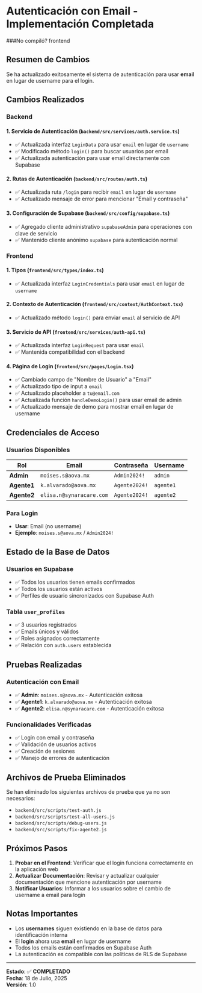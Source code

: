 # Autenticación con Email - Implementación Completada

###No compiló? frontend

## Resumen de Cambios

Se ha actualizado exitosamente el sistema de autenticación para usar **email** en lugar de username para el login.

## Cambios Realizados

### Backend

#### 1. Servicio de Autenticación (`backend/src/services/auth.service.ts`)
- ✅ Actualizada interfaz `LoginData` para usar `email` en lugar de `username`
- ✅ Modificado método `login()` para buscar usuarios por email
- ✅ Actualizada autenticación para usar email directamente con Supabase

#### 2. Rutas de Autenticación (`backend/src/routes/auth.ts`)
- ✅ Actualizada ruta `/login` para recibir `email` en lugar de `username`
- ✅ Actualizado mensaje de error para mencionar "Email y contraseña"

#### 3. Configuración de Supabase (`backend/src/config/supabase.ts`)
- ✅ Agregado cliente administrativo `supabaseAdmin` para operaciones con clave de servicio
- ✅ Mantenido cliente anónimo `supabase` para autenticación normal

### Frontend

#### 1. Tipos (`frontend/src/types/index.ts`)
- ✅ Actualizada interfaz `LoginCredentials` para usar `email` en lugar de `username`

#### 2. Contexto de Autenticación (`frontend/src/context/AuthContext.tsx`)
- ✅ Actualizado método `login()` para enviar `email` al servicio de API

#### 3. Servicio de API (`frontend/src/services/auth-api.ts`)
- ✅ Actualizada interfaz `LoginRequest` para usar `email`
- ✅ Mantenida compatibilidad con el backend

#### 4. Página de Login (`frontend/src/pages/Login.tsx`)
- ✅ Cambiado campo de "Nombre de Usuario" a "Email"
- ✅ Actualizado tipo de input a `email`
- ✅ Actualizado placeholder a `tu@email.com`
- ✅ Actualizada función `handleDemoLogin()` para usar email de admin
- ✅ Actualizado mensaje de demo para mostrar email en lugar de username

## Credenciales de Acceso

### Usuarios Disponibles

| Rol | Email | Contraseña | Username |
|-----|-------|------------|----------|
| **Admin** | `moises.s@aova.mx` | `Admin2024!` | `admin` |
| **Agente1** | `k.alvarado@aova.mx` | `Agente2024!` | `agente1` |
| **Agente2** | `elisa.n@synaracare.com` | `Agente2024!` | `agente2` |

### Para Login
- **Usar**: Email (no username)
- **Ejemplo**: `moises.s@aova.mx` / `Admin2024!`

## Estado de la Base de Datos

### Usuarios en Supabase
- ✅ Todos los usuarios tienen emails confirmados
- ✅ Todos los usuarios están activos
- ✅ Perfiles de usuario sincronizados con Supabase Auth

### Tabla `user_profiles`
- ✅ 3 usuarios registrados
- ✅ Emails únicos y válidos
- ✅ Roles asignados correctamente
- ✅ Relación con `auth.users` establecida

## Pruebas Realizadas

### Autenticación con Email
- ✅ **Admin**: `moises.s@aova.mx` - Autenticación exitosa
- ✅ **Agente1**: `k.alvarado@aova.mx` - Autenticación exitosa  
- ✅ **Agente2**: `elisa.n@synaracare.com` - Autenticación exitosa

### Funcionalidades Verificadas
- ✅ Login con email y contraseña
- ✅ Validación de usuarios activos
- ✅ Creación de sesiones
- ✅ Manejo de errores de autenticación

## Archivos de Prueba Eliminados

Se han eliminado los siguientes archivos de prueba que ya no son necesarios:
- `backend/src/scripts/test-auth.js`
- `backend/src/scripts/test-all-users.js`
- `backend/src/scripts/debug-users.js`
- `backend/src/scripts/fix-agente2.js`

## Próximos Pasos

1. **Probar en el Frontend**: Verificar que el login funciona correctamente en la aplicación web
2. **Actualizar Documentación**: Revisar y actualizar cualquier documentación que mencione autenticación por username
3. **Notificar Usuarios**: Informar a los usuarios sobre el cambio de username a email para login

## Notas Importantes

- Los **usernames** siguen existiendo en la base de datos para identificación interna
- El **login** ahora usa **email** en lugar de username
- Todos los emails están confirmados en Supabase Auth
- La autenticación es compatible con las políticas de RLS de Supabase

---

**Estado**: ✅ **COMPLETADO**  
**Fecha**: 18 de Julio, 2025  
**Versión**: 1.0 